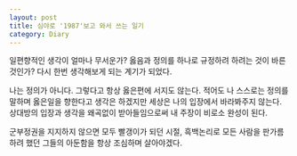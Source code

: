 ```yaml
---
layout: post
title: 심야로 '1987'보고 와서 쓰는 일기
category: Diary
---
```

 
일편향적인 생각이 얼마나 무서운가? 옳음과 정의를 하나로 규정하려 하려는 것이 바른 것인가? 다시 한번 생각해보게 되는 계기가 되었다.

나는 정의가 아니다. 그렇다고 항상 옳은편에 서지도 않는다. 적어도 나 스스로는 정의를 말하며 옳은일을 향한다고 생각은 하겠지만 세상은 나의 입장에서 바라봐주지 않는다. 상대방의 입장과 생각을 왜곡없이 받아들임으로써 내 주장이 비로소 완성이 된다. 

군부정권을 지지하지 않으면 모두 빨갱이가 되던 시절, 흑백논리로 모든 사람을 판가름 하려 했던 그들의 아둔함을 항상 조심하며 살아야겠다.